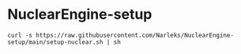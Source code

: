# NuclearEngine-setup
`curl -s https://raw.githubusercontent.com/Narleks/NuclearEngine-setup/main/setup-nuclear.sh | sh`
